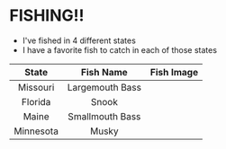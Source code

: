 # FISHING!!

- I've fished in 4 different states
- I have a favorite fish to catch in each of those states

| State         | Fish Name       | Fish Image    |
|:-------------:|:---------------:|:-------------:|
| Missouri      | Largemouth Bass |  |
| Florida       | Snook |  |
| Maine         | Smallmouth Bass |  |
| Minnesota     | Musky | |
